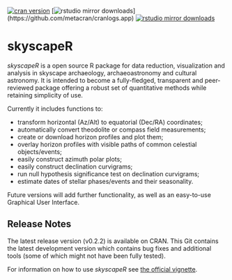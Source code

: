 [![cran version](http://www.r-pkg.org/badges/version/skyscapeR)](https://cran.rstudio.com/web/packages/skyscapeR) 
[![rstudio mirror downloads](http://cranlogs.r-pkg.org/badges/skyscapeR?)](https://github.com/metacran/cranlogs.app)
[![rstudio mirror downloads](http://cranlogs.r-pkg.org/badges/grand-total/skyscapeR?color=82b4e8)](https://github.com/metacran/cranlogs.app)

# skyscapeR
_skyscapeR_ is a open source R package for data reduction, visualization and analysis in skyscape archaeology, archaeoastronomy and cultural astronomy. It is intended to become a fully-fledged, transparent and peer-reviewed package offering a robust set of quantitative methods while retaining simplicity of use.


Currently it includes functions to:

* transform horizontal (Az/Alt) to equatorial (Dec/RA) coordinates;
* automatically convert theodolite or compass field measurements;
* create or download horizon profiles and plot them;
* overlay horizon profiles with visible paths of common celestial objects/events;
* easily construct azimuth polar plots;
* easily construct declination curvigrams;
* run null hypothesis significance test on declination curvigrams;
* estimate dates of stellar phases/events and their seasonality.

Future versions will add further functionality, as well as an easy-to-use Graphical User Interface.

## Release Notes
The latest release version (v0.2.2) is available on CRAN. This Git contains the latest development version which contains bug fixes and additional tools (some of which might not have been fully tested).

For information on how to use _skyscapeR_ see [the official vignette](https://cran.rstudio.com/web/packages/skyscapeR/vignettes/skyscapeR.html).
